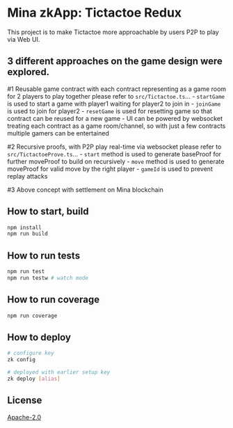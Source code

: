 # Mina zkApp: Tictactoe Redux

This project is to make Tictactoe more approachable by users P2P to play via Web UI.


## 3 different approaches on the game design were explored.

#1 Reusable game contract with each contract representing as a game room for 2 players to play together
    please refer to `src/Tictactoe.ts`...
        - `startGame` is used to start a game with player1 waiting for player2 to join in
        - `joinGame` is used to join for player2
        - `resetGame` is used for resetting game so that contract can be reused for a new game
        - UI can be powered by websocket treating each contract as a game room/channel, so with just a few contracts multiple gamers can be entertained

#2 Recursive proofs, with P2P play real-time via websocket
    please refer to `src/TictactoeProve.ts`...
        - `start` method is used to generate baseProof for further moveProof to build on recursively
        - `move` method is used to generate moveProof for valid move by the right player
        - `gameId` is used to prevent replay attacks

#3 Above concept with settlement on Mina blockchain

## How to start, build

```sh
npm install
npm run build
```

## How to run tests

```sh
npm run test
npm run testw # watch mode
```

## How to run coverage

```sh
npm run coverage
```

## How to deploy

```sh
# configure key
zk config

# deployed with earlier setup key
zk deploy [alias]
```

## License

[Apache-2.0](LICENSE)
